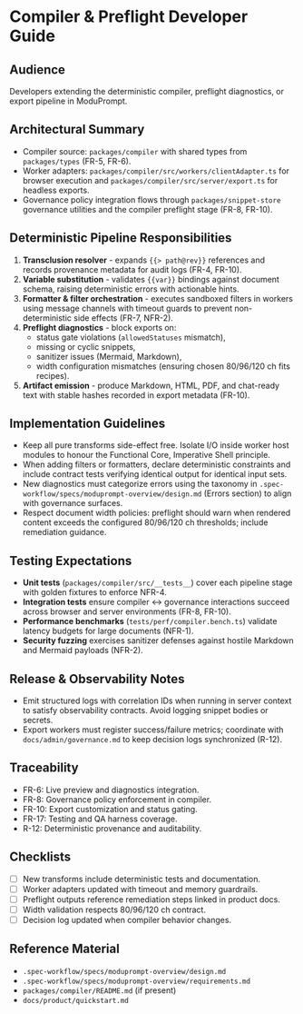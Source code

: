 # Compiler & Preflight Developer Guide

## Audience
Developers extending the deterministic compiler, preflight diagnostics, or
export pipeline in ModuPrompt.

## Architectural Summary
- Compiler source: `packages/compiler` with shared types from
  `packages/types` (FR-5, FR-6).
- Worker adapters: `packages/compiler/src/workers/clientAdapter.ts` for browser
  execution and `packages/compiler/src/server/export.ts` for headless exports.
- Governance policy integration flows through `packages/snippet-store`
  governance utilities and the compiler preflight stage (FR-8, FR-10).

## Deterministic Pipeline Responsibilities
1. **Transclusion resolver** - expands `{{> path@rev}}` references and records
   provenance metadata for audit logs (FR-4, FR-10).
2. **Variable substitution** - validates `{{var}}` bindings against document
   schema, raising deterministic errors with actionable hints.
3. **Formatter & filter orchestration** - executes sandboxed filters in workers
   using message channels with timeout guards to prevent non-deterministic side
   effects (FR-7, NFR-2).
4. **Preflight diagnostics** - block exports on:
   - status gate violations (`allowedStatuses` mismatch),
   - missing or cyclic snippets,
   - sanitizer issues (Mermaid, Markdown),
   - width configuration mismatches (ensuring chosen 80/96/120 ch fits recipes).
5. **Artifact emission** - produce Markdown, HTML, PDF, and chat-ready text with
   stable hashes recorded in export metadata (FR-10).

## Implementation Guidelines
- Keep all pure transforms side-effect free. Isolate I/O inside worker host
  modules to honour the Functional Core, Imperative Shell principle.
- When adding filters or formatters, declare deterministic constraints and
  include contract tests verifying identical output for identical input sets.
- New diagnostics must categorize errors using the taxonomy in
  `.spec-workflow/specs/moduprompt-overview/design.md` (Errors section) to align
  with governance surfaces.
- Respect document width policies: preflight should warn when rendered content
  exceeds the configured 80/96/120 ch thresholds; include remediation guidance.

## Testing Expectations
- **Unit tests** (`packages/compiler/src/__tests__`) cover each pipeline stage
  with golden fixtures to enforce NFR-4.
- **Integration tests** ensure compiler <-> governance interactions succeed across
  browser and server environments (FR-8, FR-10).
- **Performance benchmarks** (`tests/perf/compiler.bench.ts`) validate latency
  budgets for large documents (NFR-1).
- **Security fuzzing** exercises sanitizer defenses against hostile Markdown and
  Mermaid payloads (NFR-2).

## Release & Observability Notes
- Emit structured logs with correlation IDs when running in server context to
  satisfy observability contracts. Avoid logging snippet bodies or secrets.
- Export workers must register success/failure metrics; coordinate with
  `docs/admin/governance.md` to keep decision logs synchronized (R-12).

## Traceability
- FR-6: Live preview and diagnostics integration.
- FR-8: Governance policy enforcement in compiler.
- FR-10: Export customization and status gating.
- FR-17: Testing and QA harness coverage.
- R-12: Deterministic provenance and auditability.

## Checklists
- [ ] New transforms include deterministic tests and documentation.
- [ ] Worker adapters updated with timeout and memory guardrails.
- [ ] Preflight outputs reference remediation steps linked in product docs.
- [ ] Width validation respects 80/96/120 ch contract.
- [ ] Decision log updated when compiler behavior changes.

## Reference Material
- `.spec-workflow/specs/moduprompt-overview/design.md`
- `.spec-workflow/specs/moduprompt-overview/requirements.md`
- `packages/compiler/README.md` (if present)
- `docs/product/quickstart.md`
